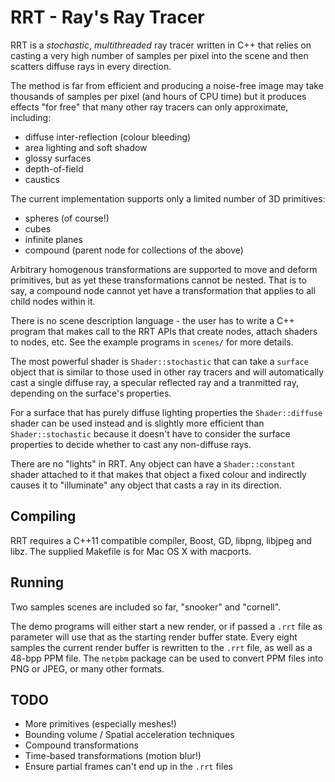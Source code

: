 # RRT - Ray's Ray Tracer

RRT is a _stochastic_, _multithreaded_ ray tracer written in C++ that relies on casting a very high number of samples per pixel into the scene and then scatters diffuse rays in every direction.

The method is far from efficient and producing a noise-free image may take thousands of samples per pixel (and hours of CPU time) but it produces effects "for free" that many other ray tracers can only approximate, including:
- diffuse inter-reflection (colour bleeding)
- area lighting and soft shadow
- glossy surfaces
- depth-of-field
- caustics

The current implementation supports only a limited number of 3D primitives:
- spheres (of course!)
- cubes
- infinite planes
- compound (parent node for collections of the above)

Arbitrary homogenous transformations are supported to move and deform primitives, but as yet these transformations cannot be nested.  That is to say, a compound node cannot yet have a transformation that applies to all child nodes within it.

There is no scene description language - the user has to write a C++ program that makes call to the RRT APIs that create nodes, attach shaders to nodes, etc.   See the example programs in `scenes/` for more details.

The most powerful shader is `Shader::stochastic` that can take a `surface` object that is similar to those used in other ray tracers and will automatically cast a single diffuse ray, a specular reflected ray and a tranmitted ray, depending on the surface's properties.

For a surface that has purely diffuse lighting properties the `Shader::diffuse` shader can be used instead and is slightly more efficient than `Shader::stochastic` because it doesn't have to consider the surface properties to decide whether to cast any non-diffuse rays.

There are no "lights" in RRT.  Any object can have a `Shader::constant` shader attached to it that makes that object a fixed colour and indirectly causes it to "illuminate" any object that casts a ray in its direction.

## Compiling

RRT requires a C++11 compatible compiler, Boost, GD, libpng, libjpeg and libz.  The supplied Makefile is for Mac OS X with macports.

## Running

Two samples scenes are included so far, "snooker" and "cornell".

The demo programs will either start a new render, or if passed a `.rrt` file as parameter will use that as the starting render buffer state.  Every eight samples the current render buffer is rewritten to the `.rrt` file, as well as a 48-bpp PPM file.   The `netpbm` package can be used to convert  PPM files into PNG or JPEG, or many other formats.

## TODO
- More primitives (especially meshes!)
- Bounding volume / Spatial acceleration techniques
- Compound transformations
- Time-based transformations (motion blur!)
- Ensure partial frames can't end up in the `.rrt` files
